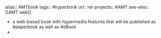 alias:: AMTbook
tags:: #hyperbook
url::
rel-projects:: #AMT
see-also:: [[AMT web]]

- a web-based book with hypermedia features that will be published as #paperbook as well as #eBook
-

